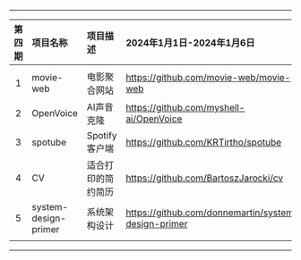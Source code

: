 
---

|        第四期         | 项目名称                 | 项目描述              | 2024年1月1日-2024年1月6日                                    |
| :-------------------: | :----------------------- | :-------------------- | :----------------------------------------------------------- |
|                       |                          |                       |                                                              |
|           1           | movie-web                | 电影聚合网站          | https://github.com/movie-web/movie-web                       |
|           2           | OpenVoice                | AI声音克隆            | https://github.com/myshell-ai/OpenVoice                      |
|           3           | spotube                  | Spotify 客户端        | https://github.com/KRTirtho/spotube                          |
|           4           | CV                       | 适合打印的简约简历    | https://github.com/BartoszJarocki/cv                         |
|           5           | system-design-primer     | 系统架构设计          | https://github.com/donnemartin/system-design-primer          |
|                       |                          |                       |                                                              |

---
